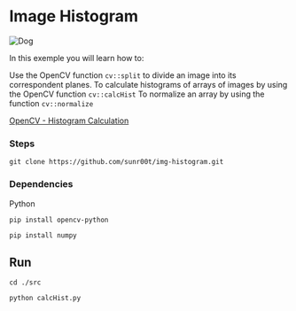 # Image Histogram

![Dog](https://i.ibb.co/d4SvsTK/Captura-de-tela-de-2022-09-09-22-22-30.png")

In this exemple you will learn how to:

Use the OpenCV function ```cv::split``` to divide an image into its correspondent planes.
To calculate histograms of arrays of images by using the OpenCV function ```cv::calcHist```
To normalize an array by using the function ```cv::normalize```

[OpenCV - Histogram Calculation](https://docs.opencv.org/3.4/d8/dbc/tutorial_histogram_calculation.html)

### Steps

```
git clone https://github.com/sunr00t/img-histogram.git
```
### Dependencies
Python 

```
pip install opencv-python
```
```
pip install numpy
```

## Run
```
cd ./src
```
```
python calcHist.py
```
